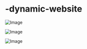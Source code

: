 # -dynamic-website

![Image](https://github.com/user-attachments/assets/3442c8e3-632f-4f05-a2ac-f3b2e502db27)

![Image](https://github.com/user-attachments/assets/de6184df-2a8d-43d6-b6cc-d07f14084f29)

![Image](https://github.com/user-attachments/assets/40f4615e-d36e-4636-adb2-8af8b5ae1bbd)
